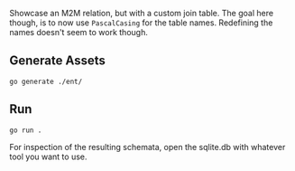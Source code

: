 Showcase an M2M relation, but with a custom join table.
The goal here though, is to now use `PascalCasing` for the table names.
Redefining the names doesn't seem to work though.

## Generate Assets

```console
go generate ./ent/
```

## Run

```console
go run .
```

For inspection of the resulting schemata, open the sqlite.db with whatever
tool you want to use.
